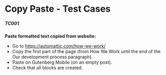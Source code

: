 
# Copy Paste - Test Cases

##### TC001

**Paste formatted text copied from website:**

- Go to https://automattic.com/how-we-work/
- Copy the first part of the page (from How We Work until the end of the Our development process paragraph).
- Paste on Gutenberg Mobile (on an empty post).
- Check that all blocks are created.
